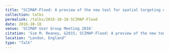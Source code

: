 ```yaml
---
title: "SCIMAP-Flood: A preview of the new tool for spatial targeting of natural flood risk management schemes"
collection: talks
permalink: /talks/2016-10-18-SCIMAP-Flood
date: 2016-10-18
venue: 'SCIMAP User Group Meeting 2016'
citation: 'Sim M. Reaney, &2015; SCIMAP-Flood: A preview of the new tool for spatial targeting of natural flood risk management schemes, presented at the SCIMAP user Group Meeting 2016 in London, England.'
location: "London, England"
type: "Talk"
---
```

